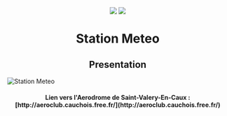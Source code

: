 <p align="center">
  <img align="center" src ="https://zupimages.net/up/18/16/jeij.png" />
  <img align="center" src ="http://queneau-lyc.spip.ac-rouen.fr/IMG/eva_habillage/QueneauNomTitre.png" />
</p>


<h1 align="center"> Station Meteo </h1>

<h2 align="center"> Presentation  </h2>

![Station Meteo](https://zupimages.net/up/18/16/bgc8.png)

<h4 align="center">Lien vers l'Aerodrome de Saint-Valery-En-Caux : [http://aeroclub.cauchois.free.fr/](http://aeroclub.cauchois.free.fr/)</h4>
